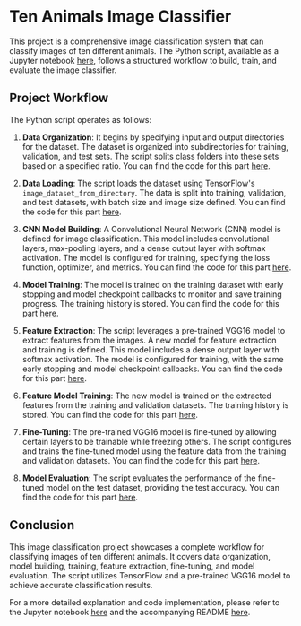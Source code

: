 
# Ten Animals Image Classifier

This project is a comprehensive image classification system that can classify images of ten different animals. The Python script, available as a Jupyter notebook [here](https://github.com/badeeer/Ten-animales-classifier-/blob/master/ten-animals-classifier.ipynb), follows a structured workflow to build, train, and evaluate the image classifier.

## Project Workflow

The Python script operates as follows:

1. **Data Organization**: It begins by specifying input and output directories for the dataset. The dataset is organized into subdirectories for training, validation, and test sets. The script splits class folders into these sets based on a specified ratio. You can find the code for this part [here](https://github.com/badeeer/Ten-animales-classifier-/blob/master/ten-animals-classifier.ipynb#data-organization).

2. **Data Loading**: The script loads the dataset using TensorFlow's `image_dataset_from_directory`. The data is split into training, validation, and test datasets, with batch size and image size defined. You can find the code for this part [here](https://github.com/badeeer/Ten-animales-classifier-/blob/master/ten-animals-classifier.ipynb#convert-to-tensorflow-dataset).

3. **CNN Model Building**: A Convolutional Neural Network (CNN) model is defined for image classification. This model includes convolutional layers, max-pooling layers, and a dense output layer with softmax activation. The model is configured for training, specifying the loss function, optimizer, and metrics. You can find the code for this part [here](https://github.com/badeeer/Ten-animales-classifier-/blob/master/ten-animals-classifier.ipynb#build-the-model).

4. **Model Training**: The model is trained on the training dataset with early stopping and model checkpoint callbacks to monitor and save training progress. The training history is stored. You can find the code for this part [here](https://github.com/badeeer/Ten-animales-classifier-/blob/master/ten-animals-classifier.ipynb#configure-the-model-for-training).

5. **Feature Extraction**: The script leverages a pre-trained VGG16 model to extract features from the images. A new model for feature extraction and training is defined. This model includes a dense output layer with softmax activation. The model is configured for training, with the same early stopping and model checkpoint callbacks. You can find the code for this part [here](https://github.com/badeeer/Ten-animales-classifier-/blob/master/ten-animals-classifier.ipynb#leveraging-pretrained-model).

6. **Feature Model Training**: The new model is trained on the extracted features from the training and validation datasets. The training history is stored. You can find the code for this part [here](https://github.com/badeeer/Ten-animales-classifier-/blob/master/ten-animals-classifier.ipynb#leveraging-pretrained-model).

7. **Fine-Tuning**: The pre-trained VGG16 model is fine-tuned by allowing certain layers to be trainable while freezing others. The script configures and trains the fine-tuned model using the feature data from the training and validation datasets. You can find the code for this part [here](https://github.com/badeeer/Ten-animales-classifier-/blob/master/ten-animals-classifier.ipynb#finetune-the-model).

8. **Model Evaluation**: The script evaluates the performance of the fine-tuned model on the test dataset, providing the test accuracy. You can find the code for this part [here](https://github.com/badeeer/Ten-animales-classifier-/blob/master/ten-animals-classifier.ipynb#model-evaluation).

## Conclusion

This image classification project showcases a complete workflow for classifying images of ten different animals. It covers data organization, model building, training, feature extraction, fine-tuning, and model evaluation. The script utilizes TensorFlow and a pre-trained VGG16 model to achieve accurate classification results.

For a more detailed explanation and code implementation, please refer to the Jupyter notebook [here](https://github.com/badeeer/Ten-animales-classifier-/blob/master/ten-animals-classifier.ipynb) and the accompanying README [here](https://github.com/badeeer/Ten-animales-classifier-/blob/master/README.md).

